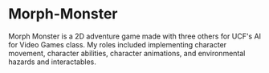 # Morph-Monster

Morph Monster is a 2D adventure game made with three others for UCF's AI for Video Games class. My roles included implementing character movement, character abilities, character animations, and environmental hazards and interactables.  
